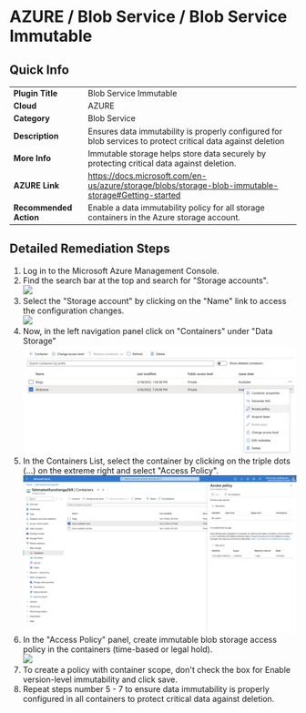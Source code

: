 # AZURE / Blob Service / Blob Service Immutable

## Quick Info

| | |
|-|-|
| **Plugin Title** | Blob Service Immutable |
| **Cloud** | AZURE |
| **Category** | Blob Service |
| **Description** | Ensures data immutability is properly configured for blob services to protect critical data against deletion |
| **More Info** | Immutable storage helps store data securely by protecting critical data against deletion. |
| **AZURE Link** | https://docs.microsoft.com/en-us/azure/storage/blobs/storage-blob-immutable-storage#Getting-started |
| **Recommended Action** | Enable a data immutability policy for all storage containers in the Azure storage account. |

## Detailed Remediation Steps
1. Log in to the Microsoft Azure Management Console.
2. Find the search bar at the top and search for "Storage accounts". </br> <img src="/resources/azure/blobservice/blob-service-immutable/step2.png"/>
3. Select the "Storage account" by clicking on the "Name" link to access the configuration changes. </br> <img src="/resources/azure/blobservice/blob-service-immutable/step3.png"/>
4. Now, in the left navigation panel click on "Containers" under "Data Storage" </br> <img src="/resources/azure/blobservice/blob-service-immutable/step5.png"/>
5. In the Containers List, select the container by clicking on the triple dots (...) on the extreme right and select "Access Policy".</br> <img src="/resources/azure/blobservice/blob-service-immutable/step6.png"/>
6. In the "Access Policy" panel, create immutable blob storage access policy in the containers (time-based or legal hold).</br> <img src="/resources/azure/blobservice/blob-service-immutable/step7.png"/>
7. To create a policy with container scope, don't check the box for Enable version-level immutability and click save.
8. Repeat steps number 5 - 7 to ensure data immutability is properly configured in all containers to protect critical data against deletion.

